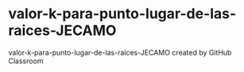 # valor-k-para-punto-lugar-de-las-raices-JECAMO
valor-k-para-punto-lugar-de-las-raices-JECAMO created by GitHub Classroom
